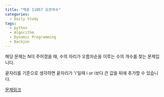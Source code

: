 ```yaml
---
title: "백준 11057 오르막수"
categories:
  - Daily Study
tags:
  - python
  - Algorithm
  - Dynamic Programming
  - Backjon
---
```


해당 문제는 N이 주어졌을 때, 수의 자리가 오름차순을 이루는 수의 개수를 찾는 문제입니다.


끝자리를 기준으로 생각하면 끝자리가 'i'일때 i or i보다 큰 값을 뒤에 추가할 수 있습니다.


[문제링크](https://www.acmicpc.net/problem/11057)


<script src="https://gist.github.com/voka/1a4efdeb13db07136b97cf48675507f0.js"></script>